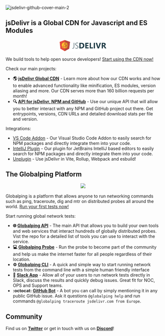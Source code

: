 ![jsdelivr-github-cover-main-2](https://user-images.githubusercontent.com/1834071/135251047-3193cede-1982-4429-a944-d4ecb73cab20.jpg)


## jsDelivr is a Global CDN for Javascript and ES Modules
<p align="center">
<img src="https://raw.githubusercontent.com/jsdelivr/jsdelivr-media/master/default/svg/jsdelivr-logo-horizontal.svg" width="30%">
</p>

We build tools to help open source developers! [Start using the CDN now!](https://www.jsdelivr.com)

Check our main projects:

* **🌎 [jsDelivr Global CDN](https://github.com/jsdelivr/jsdelivr)** - Learn more about how our CDN works and how to enable advanced functionality like minification, ES modules, version aliasing and more. Our CDN serves more than 160 billion requests per month!
* **🔍 [API for jsDelivr, NPM and GitHub](https://github.com/jsdelivr/data.jsdelivr.com)** - Use our unique API that will allow you to better interact with any NPM and GitHub project out there. Get entrypoints, versions, CDN URLs and detailed download stats per file and version.

Integrations:
- [VS Code Addon](https://github.com/jsdelivr/plugin-vs-code) - Our Visual Studio Code Addon to easily search for NPM packages and directly integrate them into your code.
- [IntelliJ Plugin](https://github.com/jsdelivr/plugin-intellij) - Our plugin for JetBrains IntelliJ based editors to easily search for NPM packages and directly integrate them into your code.
- [Unplugin](https://github.com/jsdelivr/unplugin-jsdelivr) - Use jsDelivr in Vite, Rollup, Webpack and esbuild!

## The Globalping Platform
<p align="center">
<img src="https://user-images.githubusercontent.com/1834071/163672740-2aea7866-a759-46a3-8d19-b1ed8db1be31.svg" width="30%">
</p>

Globalping is a platform that allows anyone to run networking commands such as ping, traceroute, dig and mtr on distributed probes all around the world. [Run your first tests now!](https://www.jsdelivr.com/globalping)

Start running global network tests:

* **🌐 [Globalping API](https://github.com/jsdelivr/globalping)** - The main API that allows you to build your own tools and web services that interact hundreds of globally distributed probes. Vist the repo for a detailed list of tools you can use to interact with the service. 
* **💻 [Globalping Probe](https://github.com/jsdelivr/globalping-probe)** - Run the probe to become part of the community and help us make the internet faster for all people regardless of their location.
* **⚙️ [Globalping CLI](https://github.com/jsdelivr/globalping-cli)** - A quick and simple way to start running network tests from the command line with a simple human friendly interface
* **💬 [Slack App](https://bots.globalping.io/slack/install)** - Allow all of your users to run network tests directly in Slack, discuss the results and quickly debug issues. Great fit for NOC, OPS and Support teams.
* **:octocat: [GitHub Bot](https://github.com/globalping)** - A bot you can call by simply mentioning it in any public GitHub issue. Ask it questions `@globalping help` and run commands `@globalping traceroute jsdelivr.com from Europe`.


## Community

Find us on **[Twitter](https://twitter.com/jsdelivr)** or get in touch with us on **[Discord](https://www.jsdelivr.com/discord)**!
